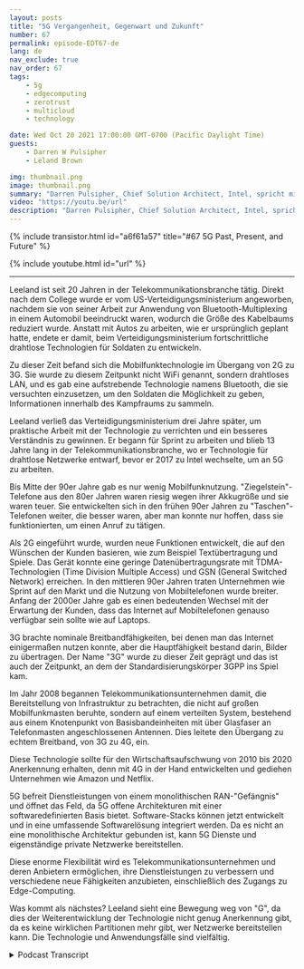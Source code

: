 ```yaml
---
layout: posts
title: "5G Vergangenheit, Gegenwart und Zukunft"
number: 67
permalink: episode-EDT67-de
lang: de
nav_exclude: true
nav_order: 67
tags:
    - 5g
    - edgecomputing
    - zerotrust
    - multicloud
    - technology

date: Wed Oct 20 2021 17:00:00 GMT-0700 (Pacific Daylight Time)
guests:
    - Darren W Pulsipher
    - Leland Brown

img: thumbnail.png
image: thumbnail.png
summary: "Darren Pulsipher, Chief Solution Architect, Intel, spricht mit Leeland Brown, Technischer Direktor für 5G, Intel Federal, über die Vergangenheit, Gegenwart und Zukunft von 5G, wobei der Schwerpunkt auf dessen Einsatz im Verteidigungsministerium liegt. Teil 1 von 2."
video: "https://youtu.be/url"
description: "Darren Pulsipher, Chief Solution Architect, Intel, spricht mit Leeland Brown, Technischer Direktor für 5G, Intel Federal, über die Vergangenheit, Gegenwart und Zukunft von 5G, wobei der Schwerpunkt auf dessen Einsatz im Verteidigungsministerium liegt. Teil 1 von 2."
---
```


<div>
{% include transistor.html id="a6f61a57" title="#67 5G Past, Present, and Future" %}

{% include youtube.html id="url" %}
</div>

---

Leeland ist seit 20 Jahren in der Telekommunikationsbranche tätig. Direkt nach dem College wurde er vom US-Verteidigungsministerium angeworben, nachdem sie von seiner Arbeit zur Anwendung von Bluetooth-Multiplexing in einem Automobil beeindruckt waren, wodurch die Größe des Kabelbaums reduziert wurde. Anstatt mit Autos zu arbeiten, wie er ursprünglich geplant hatte, endete er damit, beim Verteidigungsministerium fortschrittliche drahtlose Technologien für Soldaten zu entwickeln.

Zu dieser Zeit befand sich die Mobilfunktechnologie im Übergang von 2G zu 3G. Sie wurde zu diesem Zeitpunkt nicht WiFi genannt, sondern drahtloses LAN, und es gab eine aufstrebende Technologie namens Bluetooth, die sie versuchten einzusetzen, um den Soldaten die Möglichkeit zu geben, Informationen innerhalb des Kampfraums zu sammeln.

Leeland verließ das Verteidigungsministerium drei Jahre später, um praktische Arbeit mit der Technologie zu verrichten und ein besseres Verständnis zu gewinnen. Er begann für Sprint zu arbeiten und blieb 13 Jahre lang in der Telekommunikationsbranche, wo er Technologie für drahtlose Netzwerke entwarf, bevor er 2017 zu Intel wechselte, um an 5G zu arbeiten.

Bis Mitte der 90er Jahre gab es nur wenig Mobilfunknutzung. "Ziegelstein"-Telefone aus den 80er Jahren waren riesig wegen ihrer Akkugröße und sie waren teuer. Sie entwickelten sich in den frühen 90er Jahren zu "Taschen"-Telefonen weiter, die besser waren, aber man konnte nur hoffen, dass sie funktionierten, um einen Anruf zu tätigen.

Als 2G eingeführt wurde, wurden neue Funktionen entwickelt, die auf den Wünschen der Kunden basieren, wie zum Beispiel Textübertragung und Spiele. Das Gerät konnte eine geringe Datenübertragungsrate mit TDMA-Technologien (Time Division Multiple Access) und GSN (General Switched Network) erreichen. In den mittleren 90er Jahren traten Unternehmen wie Sprint auf den Markt und die Nutzung von Mobiltelefonen wurde breiter. Anfang der 2000er Jahre gab es einen bedeutenden Wechsel mit der Erwartung der Kunden, dass das Internet auf Mobiltelefonen genauso verfügbar sein sollte wie auf Laptops.

3G brachte nominale Breitbandfähigkeiten, bei denen man das Internet einigermaßen nutzen konnte, aber die Hauptfähigkeit bestand darin, Bilder zu übertragen. Der Name "3G" wurde zu dieser Zeit geprägt und das ist auch der Zeitpunkt, an dem der Standardisierungskörper 3GPP ins Spiel kam.

Im Jahr 2008 begannen Telekommunikationsunternehmen damit, die Bereitstellung von Infrastruktur zu betrachten, die nicht auf großen Mobilfunkmasten beruhte, sondern auf einem verteilten System, bestehend aus einem Knotenpunkt von Basisbandeinheiten mit über Glasfaser an Telefonmasten angeschlossenen Antennen. Dies leitete den Übergang zu echtem Breitband, von 3G zu 4G, ein.

Diese Technologie sollte für den Wirtschaftsaufschwung von 2010 bis 2020 Anerkennung erhalten, denn mit 4G in der Hand entwickelten und gediehen Unternehmen wie Amazon und Netflix.

5G befreit Dienstleistungen von einem monolithischen RAN-"Gefängnis" und öffnet das Feld, da 5G offene Architekturen mit einer softwaredefinierten Basis bietet. Software-Stacks können jetzt entwickelt und in eine umfassende Softwarelösung integriert werden. Da es nicht an eine monolithische Architektur gebunden ist, kann 5G Dienste und eigenständige private Netzwerke bereitstellen.

Diese enorme Flexibilität wird es Telekommunikationsunternehmen und deren Anbietern ermöglichen, ihre Dienstleistungen zu verbessern und verschiedene neue Fähigkeiten anzubieten, einschließlich des Zugangs zu Edge-Computing.

Was kommt als nächstes? Leeland sieht eine Bewegung weg von "G", da dies der Weiterentwicklung der Technologie nicht genug Anerkennung gibt, da es keine wirklichen Partitionen mehr gibt, wer Netzwerke bereitstellen kann. Die Technologie und Anwendungsfälle sind vielfältig.



<details>
<summary> Podcast Transcript </summary>

<p></p>

</details>
